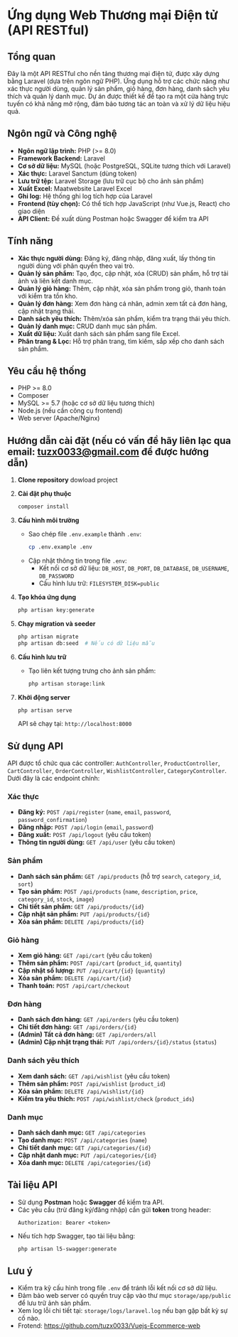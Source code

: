 # Ứng dụng Web Thương mại Điện tử (API RESTful)

## Tổng quan

Đây là một API RESTful cho nền tảng thương mại điện tử, được xây dựng bằng Laravel (dựa trên ngôn ngữ PHP). Ứng dụng hỗ trợ các chức năng như xác thực người dùng, quản lý sản phẩm, giỏ hàng, đơn hàng, danh sách yêu thích và quản lý danh mục. Dự án được thiết kế để tạo ra một cửa hàng trực tuyến có khả năng mở rộng, đảm bảo tương tác an toàn và xử lý dữ liệu hiệu quả.

## Ngôn ngữ và Công nghệ

* **Ngôn ngữ lập trình:** PHP (>= 8.0)
* **Framework Backend:** Laravel
* **Cơ sở dữ liệu:** MySQL (hoặc PostgreSQL, SQLite tương thích với Laravel)
* **Xác thực:** Laravel Sanctum (dùng token)
* **Lưu trữ tệp:** Laravel Storage (lưu trữ cục bộ cho ảnh sản phẩm)
* **Xuất Excel:** Maatwebsite Laravel Excel
* **Ghi log:** Hệ thống ghi log tích hợp của Laravel
* **Frontend (tùy chọn):** Có thể tích hợp JavaScript (như Vue.js, React) cho giao diện
* **API Client:** Đề xuất dùng Postman hoặc Swagger để kiểm tra API

## Tính năng

* **Xác thực người dùng:** Đăng ký, đăng nhập, đăng xuất, lấy thông tin người dùng với phân quyền theo vai trò.
* **Quản lý sản phẩm:** Tạo, đọc, cập nhật, xóa (CRUD) sản phẩm, hỗ trợ tải ảnh và liên kết danh mục.
* **Quản lý giỏ hàng:** Thêm, cập nhật, xóa sản phẩm trong giỏ, thanh toán với kiểm tra tồn kho.
* **Quản lý đơn hàng:** Xem đơn hàng cá nhân, admin xem tất cả đơn hàng, cập nhật trạng thái.
* **Danh sách yêu thích:** Thêm/xóa sản phẩm, kiểm tra trạng thái yêu thích.
* **Quản lý danh mục:** CRUD danh mục sản phẩm.
* **Xuất dữ liệu:** Xuất danh sách sản phẩm sang file Excel.
* **Phân trang & Lọc:** Hỗ trợ phân trang, tìm kiếm, sắp xếp cho danh sách sản phẩm.

## Yêu cầu hệ thống

* PHP >= 8.0
* Composer
* MySQL >= 5.7 (hoặc cơ sở dữ liệu tương thích)
* Node.js (nếu cần công cụ frontend)
* Web server (Apache/Nginx)

## Hướng dẫn cài đặt (nếu có vấn đề hãy liên lạc qua email: tuzx0033@gmail.com để được hướng dẫn)


1.  **Clone repository**
   dowload project


3.  **Cài đặt phụ thuộc**
    ```bash
    composer install
    ```

4.  **Cấu hình môi trường**

    * Sao chép file `.env.example` thành `.env`:
        ```bash
        cp .env.example .env
        ```
    * Cập nhật thông tin trong file `.env`:
        * Kết nối cơ sở dữ liệu: `DB_HOST`, `DB_PORT`, `DB_DATABASE`, `DB_USERNAME`, `DB_PASSWORD`
        * Cấu hình lưu trữ: `FILESYSTEM_DISK=public`

5.  **Tạo khóa ứng dụng**
    ```bash
    php artisan key:generate
    ```

6.  **Chạy migration và seeder**
    ```bash
    php artisan migrate
    php artisan db:seed  # Nếu có dữ liệu mẫu
    ```

7.  **Cấu hình lưu trữ**

    * Tạo liên kết tượng trưng cho ảnh sản phẩm:
        ```bash
        php artisan storage:link
        ```

8.  **Khởi động server**
    ```bash
    php artisan serve
    ```

    API sẽ chạy tại: `http://localhost:8000`

## Sử dụng API

API được tổ chức qua các controller: `AuthController`, `ProductController`, `CartController`, `OrderController`, `WishlistController`, `CategoryController`. Dưới đây là các endpoint chính:

### Xác thực

* **Đăng ký:** `POST /api/register` (`name`, `email`, `password`, `password_confirmation`)
* **Đăng nhập:** `POST /api/login` (`email`, `password`)
* **Đăng xuất:** `POST /api/logout` (yêu cầu token)
* **Thông tin người dùng:** `GET /api/user` (yêu cầu token)

### Sản phẩm

* **Danh sách sản phẩm:** `GET /api/products` (hỗ trợ `search`, `category_id`, `sort`)
* **Tạo sản phẩm:** `POST /api/products` (`name`, `description`, `price`, `category_id`, `stock`, `image`)
* **Chi tiết sản phẩm:** `GET /api/products/{id}`
* **Cập nhật sản phẩm:** `PUT /api/products/{id}`
* **Xóa sản phẩm:** `DELETE /api/products/{id}`

### Giỏ hàng

* **Xem giỏ hàng:** `GET /api/cart` (yêu cầu token)
* **Thêm sản phẩm:** `POST /api/cart` (`product_id`, `quantity`)
* **Cập nhật số lượng:** `PUT /api/cart/{id}` (`quantity`)
* **Xóa sản phẩm:** `DELETE /api/cart/{id}`
* **Thanh toán:** `POST /api/cart/checkout`

### Đơn hàng

* **Danh sách đơn hàng:** `GET /api/orders` (yêu cầu token)
* **Chi tiết đơn hàng:** `GET /api/orders/{id}`
* **(Admin) Tất cả đơn hàng:** `GET /api/orders/all`
* **(Admin) Cập nhật trạng thái:** `PUT /api/orders/{id}/status` (`status`)

### Danh sách yêu thích

* **Xem danh sách:** `GET /api/wishlist` (yêu cầu token)
* **Thêm sản phẩm:** `POST /api/wishlist` (`product_id`)
* **Xóa sản phẩm:** `DELETE /api/wishlist/{id}`
* **Kiểm tra yêu thích:** `POST /api/wishlist/check` (`product_ids`)

### Danh mục

* **Danh sách danh mục:** `GET /api/categories`
* **Tạo danh mục:** `POST /api/categories` (`name`)
* **Chi tiết danh mục:** `GET /api/categories/{id}`
* **Cập nhật danh mục:** `PUT /api/categories/{id}`
* **Xóa danh mục:** `DELETE /api/categories/{id}`

## Tài liệu API

* Sử dụng **Postman** hoặc **Swagger** để kiểm tra API.
* Các yêu cầu (trừ đăng ký/đăng nhập) cần gửi **token** trong header:
    ```
    Authorization: Bearer <token>
    ```
* Nếu tích hợp Swagger, tạo tài liệu bằng:
    ```bash
    php artisan l5-swagger:generate
    ```

## Lưu ý

* Kiểm tra kỹ cấu hình trong file `.env` để tránh lỗi kết nối cơ sở dữ liệu.
* Đảm bảo web server có quyền truy cập vào thư mục `storage/app/public` để lưu trữ ảnh sản phẩm.
* Xem log lỗi chi tiết tại: `storage/logs/laravel.log` nếu bạn gặp bất kỳ sự cố nào.
* Frotend: https://github.com/tuzx0033/Vuejs-Ecommerce-web
  
